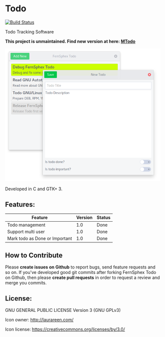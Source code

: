 # Todo
[![Build Status](https://travis-ci.org/fernsphex/todo.svg?branch=master)](https://travis-ci.org/fernsphex/todo)

Todo Tracking Software

**This project is unmaintained. Find new version at here: [MTodo](https://github.com/mortezaipo/MTodo)**

<p align="center">
    <img alt="Screenshot" src="screenshot.png">
</p>

Developed in C and GTK+ 3.

## Features:
| Feature                        | Version | Status |
| ------------------------------ | ------- | ------ |
| Todo management                | 1.0     | Done   |
| Support multi user             | 1.0     | Done   |
| Mark todo as Done or Important | 1.0     | Done   |

## How to Contribute
Please **create issues on Github** to report bugs, send feature requests and so on.
If you've developed good git commits after forking FernSphex Todo on Github,
then please **create pull requests** in order to request a review and merge you commits.

## License:
GNU GENERAL PUBLIC LICENSE Version 3 (GNU GPLv3)

Icon owner: http://laurareen.com/

Icon license: https://creativecommons.org/licenses/by/3.0/
